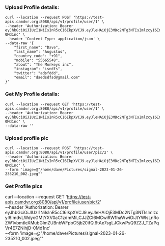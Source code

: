 ### Upload Profile details:
```
curl --location --request POST 'https://test-apis.camdvr.org:8080/api/v1/profile/user/1' \
--header 'Authorization: Bearer eyJhbGciOiJIUzI1NiIsInR5cCI6IkpXVCJ9.eyJleHAiOjE3MDc2NTg3NTIsImlzcyI6ImdvLWdycGMtYXV0aC1zdmMiLCJJZCI6MCwiRW1haWwiOiJtYWlsLnRoZW1vbmtleXMubGlmZUBnbWFpbC5jb20ifQ.6tAe7sgLJCkwPsQ9ZZJ_TZaPqVr4E7ZNihjD-0Md1nc' \
--header 'Content-Type: application/json' \
--data-raw '{
    "first_name": "Dave",
    "last_name": "Augustus",
    "country_code": "+91",
    "mobile": "55665548",
    "about": "The Monkeys inc",
    "instagram": "isndfs",
    "twitter": "adsfddd",
    "email": "daedsdfsd@gmail.com"
}'

```

### Get My Profile details:
```
curl --location --request GET 'https://test-apis.camdvr.org:8080/api/v1/profile/user/1' \
--header 'Authorization: Bearer eyJhbGciOiJIUzI1NiIsInR5cCI6IkpXVCJ9.eyJleHAiOjE3MDc2NTg3NTIsImlzcyI6ImdvLWdycGMtYXV0aC1zdmMiLCJJZCI6MCwiRW1haWwiOiJtYWlsLnRoZW1vbmtleXMubGlmZUBnbWFpbC5jb20ifQ.6tAe7sgLJCkwPsQ9ZZJ_TZaPqVr4E7ZNihjD-0Md1nc' \
--data-raw ''

```

### Upload profile pic
```
curl --location --request POST 'https://test-apis.camdvr.org:8080/api/v1/profile/user/pic/2' \
--header 'Authorization: Bearer eyJhbGciOiJIUzI1NiIsInR5cCI6IkpXVCJ9.eyJleHAiOjE3MDc2NTg3NTIsImlzcyI6ImdvLWdycGMtYXV0aC1zdmMiLCJJZCI6MCwiRW1haWwiOiJtYWlsLnRoZW1vbmtleXMubGlmZUBnbWFpbC5jb20ifQ.6tAe7sgLJCkwPsQ9ZZJ_TZaPqVr4E7ZNihjD-0Md1nc' \
--form 'image=@"/home/dave/Pictures/signal-2023-01-26-235210_002.jpeg"'
```

### Get Profile pics
curl --location --request GET 'https://test-apis.camdvr.org:8080/api/v1/profile/user/pic/2' \
--header 'Authorization: Bearer eyJhbGciOiJIUzI1NiIsInR5cCI6IkpXVCJ9.eyJleHAiOjE3MDc2NTg3NTIsImlzcyI6ImdvLWdycGMtYXV0aC1zdmMiLCJJZCI6MCwiRW1haWwiOiJtYWlsLnRoZW1vbmtleXMubGlmZUBnbWFpbC5jb20ifQ.6tAe7sgLJCkwPsQ9ZZJ_TZaPqVr4E7ZNihjD-0Md1nc' \
--form 'image=@"/home/dave/Pictures/signal-2023-01-26-235210_002.jpeg"'
```